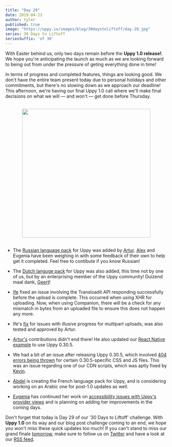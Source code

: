 ```yaml
---
title: "Day 29"
date: 2019-04-23
author: tyler
published: true
image: "https://uppy.io/images/blog/30daystoliftoff/day-29.jpg"
series: 30 Days to Liftoff
seriesSuffix: 'of 30'
---
```


With Easter behind us, only two days remain before the **Uppy 1.0 release!**. We hope you're anticipating the launch as much as we are looking forward to being out from under the pressure of geting everything done in time!

In terms of progress and completed features, things are looking good. We don't have the entire team present today due to personal holidays and other commitments, but there's no slowing down as we approach our deadline! This afternoon, we're having our final Uppy 1.0 call where we'll make final decisions on what we will — and won't — get done before Thursday.

<center><br /><img width="400" src="/images/blog/30daystoliftoff/day-29.jpg"><br /><br /></center>

<!--more-->

- The [Russian language pack](https://github.com/transloadit/uppy/pull/1467) for Uppy was added by [Artur](https://github.com/arturi). [Alex](https://github.com/nqst) and Evgenia have been weighing in with some feedback of their own to help get it completed. Feel free to contibute if you know Russian!

- The [Dutch languge pack](https://github.com/transloadit/uppy/pull/1462) for Uppy was also added, this time not by one of us, but by an enterprising member of the Uppy community! Duizend maal dank, [Geert](https://github.com/clerx)!

- [Ife](https://github.com/ifedapoolarewaju) fixed an issue involving the Transloadit API responding successfully before the upload is complete. This occurred when using XHR for uploading. Now, when using Companion, there will be a check for any mismatch in bytes from an uploaded file to ensure this does not happen any more.

- Ife's [fix](https://github.com/transloadit/uppy/pull/1454) for issues with illusive progress for multipart uploads, was also tested and approved by Artur.

- [Artur's](https://github.com/arturi) contributions didn't end there! He also updated our [React Native example](https://github.com/transloadit/uppy/pull/1469) to use Uppy 0.30.5.

- We had a bit of an issue after releasing Uppy 0.30.5, which involved [404 errors being thrown](https://github.com/transloadit/uppy/issues/1466) for certain 0.30.5-specific CSS and JS files. This was an issue regarding one of our CDN scripts, which was aptly fixed by [Kevin](https://github.com/kvz).

- [Abdel](https://github.com/kiloreux) is creating the French language pack for Uppy, and is considering working on an Arabic one for post-1.0 updates as well.

- [Evgenia](https://github.com/lakesare) has continued her work on [accessibility issues with Uppy's provider views](https://github.com/transloadit/uppy/issues/created_by/nqst) and is planning on adding her improvements in the coming days.

Don't forget that today is Day 29 of our '30 Days to Liftoff' challenge. With **Uppy 1.0** on its way and our blog post challenge coming to an end, we hope you won't miss these quick updates too much! If you can't stand to miss our grand finale [tomorrow](/blog/2019/04/liftoff-30/), make sure to follow us on [Twitter](https://twitter.com/uppy_io) and have a look at our [RSS feed](https://uppy.io/atom.xml).
